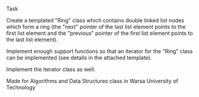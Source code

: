 Task

Create a templated "Ring" class which contains double linked list nodes which form a ring 
(the "next" pointer of the last list element points to the first list element and the "previous" pointer of the first list element points to the last list element).

Implement enough support functions so that an iterator for the "Ring" class can be implemented (see details in the attached template).

Implement the iterator class as well.


Made for Algorithms and Data Structures class in Warsa University of Technology
